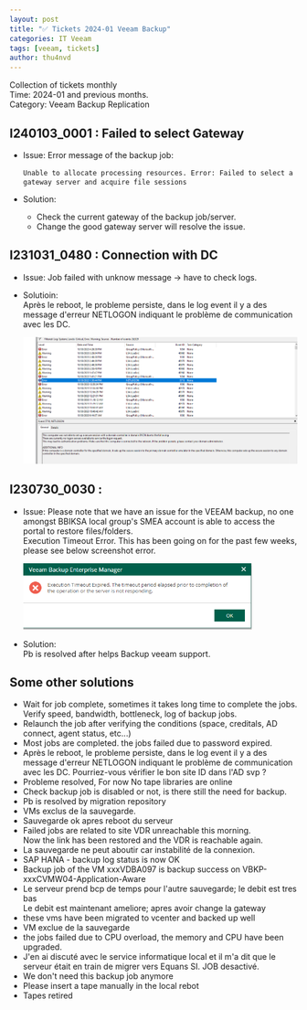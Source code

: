 ```yaml
---
layout: post
title: "✅ Tickets 2024-01 Veeam Backup"
categories: IT Veeam
tags: [veeam, tickets]
author: thu4nvd
---
```


Collection of tickets monthly  
Time: 2024-01 and previous months.  
Category: Veeam Backup Replication

## I240103_0001 : Failed to select Gateway 

* Issue: Error message of the backup job:  
  ```
  Unable to allocate processing resources. Error: Failed to select a gateway server and acquire file sessions
  ```
  
* Solution: 
  - Check the current gateway of the backup job/server.
  - Change the good gateway server will resolve the issue.

## I231031_0480 : Connection with DC 

* Issue: Job failed with unknow message -> have to check logs.
* Solutioin:  
  Après le reboot, le probleme persiste, dans le log event il y a des message d'erreur NETLOGON indiquant le problème de communication avec les DC.

  ![alt text](/assets/2024/02/netlogon.png)

## I230730_0030 : 

* Issue: 
  Please note that we have an issue for the VEEAM backup, no one amongst BBIKSA local group's SMEA account is able to access the portal to restore files/folders.  
  Execution Timeout Error. This has been going on for the past few weeks, please see below screenshot error.  

  ![alt text](</assets/2024/02/2024-02-05 14_35_10-Window.png>)

* Solution:  
  Pb is resolved after helps Backup veeam support. 


## Some other solutions  

- Wait for job complete, sometimes it takes long time to complete the jobs. Verify speed, bandwidth, bottleneck, log of backup jobs. 
- Relaunch the job after verifying the conditions (space, creditals, AD connect, agent status, etc...)
- Most jobs are completed. the jobs failed due to password expired.
- Après le reboot, le probleme persiste, dans le log event il y a des message d'erreur NETLOGON indiquant le problème de communication avec les DC.
Pourriez-vous vérifier le bon site ID dans l'AD svp ?
- Probleme resolved,  For now No tape libraries are online
- Check backup job is disabled or not, is there still the need for backup.
- Pb is resolved by migration repository
- VMs exclus de la sauvegarde.
- Sauvegarde ok apres reboot du serveur
- Failed jobs are related to site VDR unreachable this morning.  
Now the link has been restored and the VDR is reachable again.
- La sauvegarde ne peut aboutir car instabilité de la connexion.
- SAP HANA - backup log status is now OK
- Backup job of the VM xxxVDBA097 is backup success on VBKP-xxxCVMW04-Application-Aware
- Le serveur prend bcp de temps pour l'autre sauvegarde; le debit est tres bas   
Le debit est maintenant ameliore; apres avoir change la gateway
- these vms have been migrated to vcenter and backed up well
- VM exclue de la sauvegarde
- the jobs failed due to CPU overload, the memory and CPU have been upgraded. 
- J'en ai discuté avec le service informatique local et il m'a dit que le serveur était en train de migrer vers Equans SI. JOB desactivé. 
- We don't need this backup job anymore
- Please insert a tape manually in the local rebot
- Tapes retired
